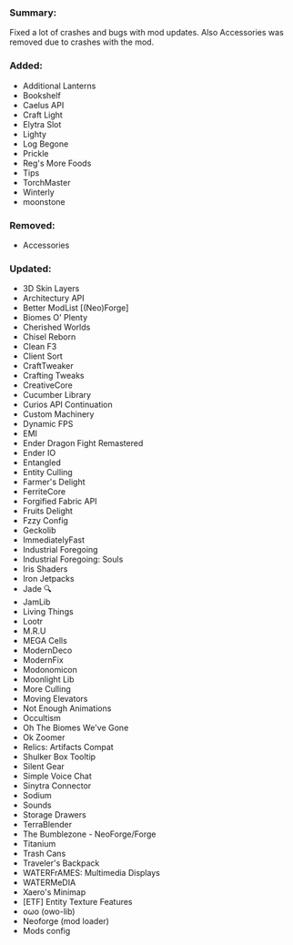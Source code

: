 ### Summary:
Fixed a lot of crashes and bugs with mod updates. Also Accessories was removed due to crashes with the mod.
### Added:
- Additional Lanterns
- Bookshelf
- Caelus API
- Craft Light
- Elytra Slot
- Lighty
- Log Begone
- Prickle
- Reg's More Foods
- Tips
- TorchMaster
- Winterly
- moonstone
### Removed:
- Accessories
### Updated:
- 3D Skin Layers
- Architectury API
- Better ModList [(Neo)Forge]
- Biomes O' Plenty
- Cherished Worlds
- Chisel Reborn
- Clean F3
- Client Sort
- CraftTweaker
- Crafting Tweaks
- CreativeCore
- Cucumber Library
- Curios API Continuation
- Custom Machinery
- Dynamic FPS
- EMI
- Ender Dragon Fight Remastered
- Ender IO
- Entangled
- Entity Culling
- Farmer's Delight
- FerriteCore
- Forgified Fabric API
- Fruits Delight
- Fzzy Config
- Geckolib
- ImmediatelyFast
- Industrial Foregoing
- Industrial Foregoing: Souls
- Iris Shaders
- Iron Jetpacks
- Jade 🔍
- JamLib
- Living Things
- Lootr
- M.R.U
- MEGA Cells
- ModernDeco
- ModernFix
- Modonomicon
- Moonlight Lib
- More Culling
- Moving Elevators
- Not Enough Animations
- Occultism
- Oh The Biomes We've Gone
- Ok Zoomer
- Relics: Artifacts Compat
- Shulker Box Tooltip
- Silent Gear
- Simple Voice Chat
- Sinytra Connector
- Sodium
- Sounds
- Storage Drawers
- TerraBlender
- The Bumblezone - NeoForge/Forge
- Titanium
- Trash Cans
- Traveler's Backpack
- WATERFrAMES: Multimedia Displays
- WATERMeDIA
- Xaero's Minimap
- [ETF] Entity Texture Features
- oωo (owo-lib)
- Neoforge (mod loader)
- Mods config